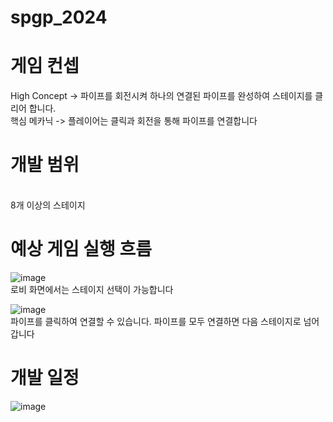 # spgp_2024

# 게임 컨셉<br/>
High Concept -> 파이프를 회전시켜 하나의 연결된 파이프를 완성하여 스테이지를 클리어 합니다.<br/>
핵심 메카닉 -> 플레이어는 클릭과 회전을 통해 파이프를 연결합니다<br/>

# 개발 범위
<br/>8개 이상의 스테이지<br/>

# 예상 게임 실행 흐름<br/>
![image](https://github.com/ffasdd/spgp_2024/assets/96010665/d1a0b604-c679-4f84-bfff-41898bf77118)<br/>
로비 화면에서는 스테이지 선택이 가능합니다<br/>

![image](https://github.com/ffasdd/spgp_2024/assets/96010665/d6b4082e-2af4-4e1f-a632-c6f507512125)<br/>
파이프를 클릭하여 연결할 수 있습니다.
파이프를 모두 연결하면 다음 스테이지로 넘어갑니다<br/>

# 개발 일정<br/>
![image](https://github.com/ffasdd/spgp_2024/assets/96010665/cb2dbebb-2f47-4b68-bc52-defb131a78d3)<br/>
